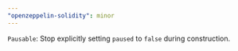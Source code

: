 ```yaml
---
"openzeppelin-solidity": minor
---
```


`Pausable`: Stop explicitly setting `paused` to `false` during construction.
